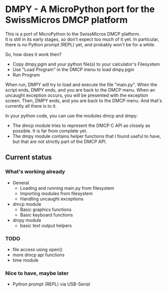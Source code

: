 # DMPY - A MicroPython port for the SwissMicros DMCP platform

This is a port of MicroPython to the SwissMicros DMCP platform.  
It is still in its early stages, so don't expect too much of it yet. In particular, there is no Python prompt (REPL) yet, and probably won't be for a while.

So, how does it work then?
* Copy dmpy.pgm and your python file(s) to your calculator's Filesystem
* Use "Load Program" in the DMCP menu to load dmpy.pgm
* Run Program

When run, DMPY will try to load and execute the file "main.py". When the script ends, DMPY ends, and you are back to the DMCP menu. When an uncaught exception occurs, you will be presented with the exception screen. Then, DMPY ends, and you are back to the DMCP menu. And that's currently all there is to it.

In your python code, you can use the modules dmcp and dmpy:  
* The dmcp module tries to represent the DMCP C API as closely as possible. It is far from complete yet.  
* The dmpy module contains helper functions that I found useful to have, but that are not strictly part of the DMCP API.

## Current status
### What's working already

* General
    * Loading and running main.py from filesystem
    * Importing modules from filesystem
    * Handling uncaught exceptions
* dmcp module
    * Basic graphics functions
    * Basic keyboard functions
* dmpy module
    * basic text output helpers

### TODO
* file access using open()
* more dmcp api functions
* time module

### Nice to have, maybe later
* Python prompt (REPL) via USB-Serial
